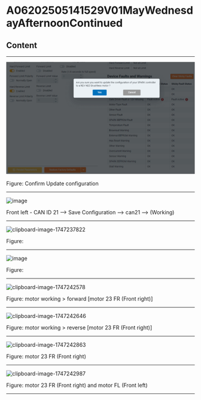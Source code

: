 # A06202505141529V01MayWednesdayAfternoonContinued

## Content

____

![image](/static/images/confirmUpdateNotice.png)

Figure: Confirm Update configuration

____

![image](https://github.com/user-attachments/assets/59d34589-6a0a-4e1f-aeb2-aa547a51f16c)

Front left  - CAN ID 21 --> Save Configuration -->  can21 --> (Working)

____

![clipboard-image-1747237822](https://github.com/user-attachments/assets/a4da9863-5402-4c8e-b02c-ecd4c24db59a)

Figure:

____


![image](https://github.com/user-attachments/assets/06673c0d-fb7a-4c01-bb54-b986b013269c)

Figure: 

____

![clipboard-image-1747242578](https://github.com/user-attachments/assets/2885c8fe-d642-459f-b6aa-7b1cefa6f289)

Figure: motor working > forward [motor 23 FR (Front right)]

____

![clipboard-image-1747242646](https://github.com/user-attachments/assets/c9e4d643-8166-4385-9a3f-13eb1e7b84a6)

Figure: motor working > reverse [motor 23 FR (Front right)]

____

![clipboard-image-1747242863](https://github.com/user-attachments/assets/17e62d20-e108-40b4-bea1-cb6fc1c66ae1)

Figure: motor 23 FR (Front right)

____

![clipboard-image-1747242987](https://github.com/user-attachments/assets/07f9015c-449d-4a3e-a7ac-d30c774ca980)

Figure: motor 23 FR (Front right) and motor FL (Front left)

____
